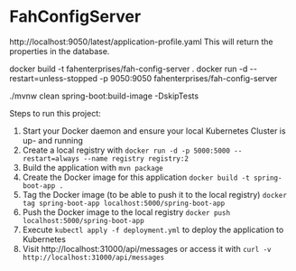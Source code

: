# FahConfigServer

http://localhost:9050/latest/application-profile.yaml
This will return the properties in the database.

docker build -t fahenterprises/fah-config-server .
docker run -d --restart=unless-stopped -p 9050:9050 fahenterprises/fah-config-server
 
 ./mvnw clean spring-boot:build-image -DskipTests
 
 
Steps to run this project:

1. Start your Docker daemon and ensure your local Kubernetes Cluster is up- and running
2. Create a local registry with `docker run -d -p 5000:5000 --restart=always --name registry registry:2`
3. Build the application with `mvn package`
4. Create the Docker image for this application `docker build -t spring-boot-app .`
5. Tag the Docker image (to be able to push it to the local registry) `docker tag spring-boot-app localhost:5000/spring-boot-app`
6. Push the Docker image to the local registry `docker push localhost:5000/spring-boot-app`
7. Execute `kubectl apply -f deployment.yml` to deploy the application to Kubernetes
8. Visit http://localhost:31000/api/messages or access it with `curl -v http://localhost:31000/api/messages`